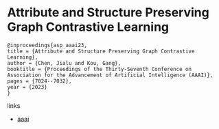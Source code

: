 # Attribute and Structure Preserving Graph Contrastive Learning

```
@inproceedings{asp_aaai23,
title = {Attribute and Structure Preserving Graph Contrastive Learning},
author = {Chen, Jialu and Kou, Gang},
booktitle = {Proceedings of the Thirty-Seventh Conference on Association for the Advancement of Artificial Intelligence (AAAI)},
pages = {7024--7032},
year = {2023}
}
```

links
- [aaai](https://ojs.aaai.org/index.php/AAAI/article/view/25858)

